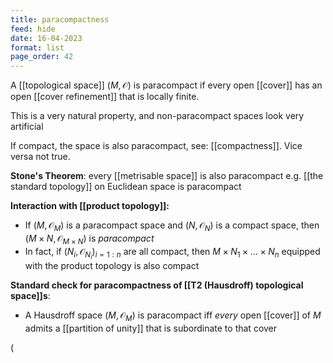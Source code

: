 ```yaml
---
title: paracompactness
feed: hide
date: 16-04-2023
format: list
page_order: 42
---
```



A [[topological space]] $(M, \mathcal O)$ is paracompact if every open [[cover]] has an open [[cover refinement]] that is locally finite.

This is a very natural property, and non-paracompact spaces look very artificial

If compact, the space is also paracompact, see: [[compactness]]. Vice versa not true.

**Stone's Theorem**: every [[metrisable space]] is also paracompact
e.g. [[the standard topology]] on Euclidean space is paracompact

**Interaction with [[product topology]]:**
- If $(M, \mathcal O_M)$ is a paracompact space and $(N, \mathcal O_N)$ is a compact space, then $(M\times N, \mathcal O_{M\times N})$ is *paracompact*
- In fact, if $(N_i, \mathcal O_{N_i})_{i=1:n}$ are all compact, then $M\times N_1 \times ... \times N_n$ equipped with the product topology is also compact

**Standard check for paracompactness of [[T2 (Hausdroff) topological space]]s**:
- A Hausdroff space $(M, \mathcal O_M)$ is paracompact iff *every* open [[cover]] of $M$ admits a [[partition of unity]] that is subordinate to that cover


\(